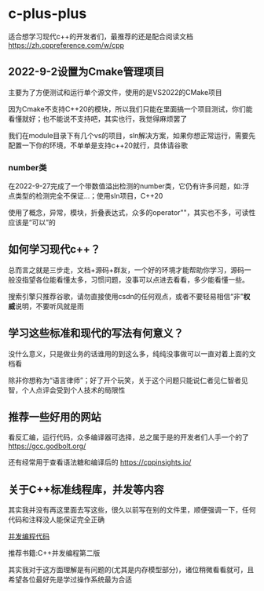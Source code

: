 # c-plus-plus

适合想学习现代c++的开发者们，最推荐的还是配合阅读文档 https://zh.cppreference.com/w/cpp

## 2022-9-2设置为Cmake管理项目

主要为了方便测试和运行单个源文件，使用的是VS2022的CMake项目

因为Cmake不支持C++20的模块，所以我们只能在里面搞一个项目测试，你们能看懂就好；也不能说不支持吧，其实也行，我觉得麻烦罢了

我们在module目录下有几个vs的项目，sln解决方案，如果你想正常运行，需要先配置一下你的环境，不单单是支持c++20就行，具体请谷歌

### number类

在2022-9-27完成了一个带数值溢出检测的number类，它仍有许多问题，如:浮点类型的检测完全不保证...；使用sln项目，C++20

使用了概念，异常，模块，折叠表达式，众多的operator""，其实也不多，可读性应该是“可以”的

## 如何学习现代c++？

总而言之就是三步走，文档+源码+群友，一个好的环境才能帮助你学习，源码一般没指望各位能看懂太多，习惯问题，没事可以点进去看看，多少能看懂一些。

搜索引擎只推荐谷歌，请勿直接使用csdn的任何观点，或者不要轻易相信“非”**权威**说明，不要听风就是雨

## 学习这些标准和现代的写法有何意义？

没什么意义，只是做业务的话谁用的到这么多，纯纯没事做可以一直对着上面的文档看

除非你想称为“语言律师”；好了开个玩笑，关于这个问题只能说仁者见仁智者见智，个人点评会受到个人技术的局限性

## 推荐一些好用的网站

看反汇编，运行代码，众多编译器可选择，总之属于是的开发者们人手一个的了 https://gcc.godbolt.org/

还有经常用于查看语法糖和编译后的 https://cppinsights.io/

## 关于C++标准线程库，并发等内容

其实我并没有再这里面去写这些，很久以前写在别的文件里，顺便强调一下，任何代码和注释没人能保证完全正确

[并发编程代码](https://github.com/13870517674/-2022-5-4-/tree/main/C%2B%2B/C%2B%2B%E5%B9%B6%E5%8F%91%E7%BC%96%E7%A8%8B)

推荐书籍:C++并发编程第二版

其实我对于这方面理解是有问题的(尤其是内存模型部分)，诸位稍微看看就可，且希望各位最好先是学过操作系统最为合适
